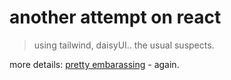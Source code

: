 # another attempt on react

> using tailwind, daisyUI.. the usual suspects.

more details: [pretty embarassing](./doku/README.md) - again.
